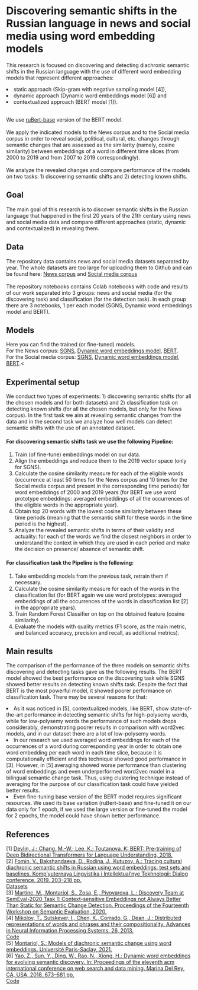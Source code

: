 # Discovering semantic shifts in the Russian language in news and social media using word embedding models

This research is focused on discovering and detecting diachronic semantic shifts in the Russian language with the use of different word embedding models that represent different approaches: 
<l>
  <li>static approach (Skip-gram with negative sampling model [4]),</li>
  <li>dynamic approach (Dynamic word embeddings model [6]) and </li> 
  <li>contextualized approach (BERT model [1]).</li></l> <br>

We use 
[ruBert-base](https://huggingface.co/ai-forever/ruBert-base) version of the BERT model.<br>
<br>
We apply the indicated models to the News corpus and to the Social media corpus in order to reveal social, political, cultural, etc. changes through semantic changes that are assessed as the similarity (namely, cosine similarity) between embeddings of a word in different time slices (from 2000 to 2019 and from 2007 to 2019 correspondingly).<br>
<br>
We analyze the revealed changes and compare performance of the models on two tasks: 1) discovering semantic shifts and 2) detecting known shifts.<br>

## Goal
The main goal of this research is to discover semantic shifts in the Russian language that happened in the first 20 years of the 21th century using news and social media data and compare different approaches (static, dynamic and contextualized) in revealing them.<br>

## Data
The repository data contains news and social media datasets separated by year. The whole datasets are too large for uploading them to Github and can be found here: 
[News corpus](https://drive.google.com/file/d/1_lzshaBJ7Klm_7p1Mysg5uk_ovQB0IF9/view?usp=drive_link) and 
[Social media corpus](https://drive.google.com/file/d/1nMPewEakzH_y80quUGVmRktz0Twcepf1/view?usp=drive_link)<br>
<br>
The repository notebooks contains Colab notebooks with code and results of our work separated into 3 groups: news and social media (for the discovering task) and classification (for the detection task). In each group there are 3 notebooks, 1 per each model (SGNS, Dynamic word embeddings model and BERT). <br>

## Models
Here you can find the trained (or fine-tuned) models.<br>
For the News corpus:
[SGNS](https://drive.google.com/drive/folders/1IZ6GIDcCvmix7dLZRZHQ4SkjxxSPwfbC?usp=sharing),
[Dynamic word embeddings model](https://drive.google.com/drive/folders/1KAkuRNKFN40FE6CIRQlwKp8WLYRY3JwR?usp=sharing),
[BERT](https://drive.google.com/drive/folders/1NfuobbC-wFUZmonvmwSZF1F-8tCElQ-L?usp=sharing).<br>
For the Social media corpus:
[SGNS](https://drive.google.com/drive/folders/1IvE7_Met67r2A8oRUB02XNPV_ZeoIch9?usp=sharing),
[Dynamic word embeddings model](https://drive.google.com/drive/folders/1ZGR3B4Dca7USzsg9vFoqHIkQQDuzQBdK?usp=sharing),
[BERT](https://drive.google.com/drive/folders/1Xrm2Tz91pCcTfO7z8wz4E4towNXwSkP-?usp=sharing).<

## Experimental setup
We conduct two types of experiments: 1) discovering semantic shifts (for all the chosen models and for both datasets) and 2) classification task on detecting known shifts (for all the chosen models, but only for the News corpus). In the first task we aim at revealing semantic changes from the data and in the second task we analyze how well models can detect semantic shifts with the use of an annotated dataset.<br>

#### For discovering semantic shifts task we use the following Pipeline:
<ol>
<li> Train (of fine-tune) embeddings model on our data. </li>
<li> Align the embeddings and reduce them to the 2019 vector space (only for SGNS). </li>
<li> Calculate the cosine similarity measure for each of the eligible words (occurrence at least 50 times for the News corpus and 10 times for the Social media corpus and present in the corresponding time periods) for word embeddings of 2000 and 2019 years (for BERT we use word prototype embeddings: averaged embeddings of all the occurrences of the eligible words in the appropriate year). </li>
<li> Obtain top 20 words with the lowest cosine similarity between these time periods (meaning that the semantic shift for these words in the time period is the highest). </li>
<li> Analyze the revealed semantic shifts in terms of their validity and actuality: for each of the words we find the closest neighbors in order to understand the context in which they are used in each period and make the decision on presence/ absence of semantic shift.</li>
</ol>

#### For classification task the Pipeline is the following: 
<ol>
<li> Take embedding models from the previous task, retrain them if necessary. </li>
<li> Calculate the cosine similarity measure for each of the words in the classification list (for BERT again we use word prototypes: averaged embeddings of all the occurrences of the words in classification list [2] in the appropriate years). </li>
<li> Train Random Forest Classifier on top on the obtained feature (cosine similarity). </li>
<li> Evaluate the models with quality metrics (F1 score, as the main metric, and balanced accuracy, precision and recall, as additional metrics). </li>
</ol>

## Main results
The comparison of the performance of the three models on semantic shifts discovering and detecting tasks gave us the following results. The BERT model showed the best performance on the discovering task while SGNS showed better results on detecting known shifts task. Despite the fact that BERT is the most powerful model, it showed poorer performance on classification task. There may be several reasons for that: 
<l>
<li> As it was noticed in [5], contextualized models, like BERT, show state-of-the-art performance in detecting semantic shifts for high-polysemy words, while for low-polysemy words the performance of such models drops considerably, demonstrating poorer results in comparison with word2vec models, and in our dataset there are a lot of low-polysemy words. </li>
<li> In our research we used averaged word embeddings for each of the occurrences of a word during corresponding year in order to obtain one word embedding per each word in each time slice, because it is computationally efficient and this technique showed good performance in [3]. However, in [5] averaging showed worse performance than clustering of word embeddings and even underperformed word2vec model in a bilingual semantic change task. Thus, using clustering technique instead of averaging for the purpose of our classification task could have yielded better results. </li>
<li> Even fine-tuning base version of the BERT model requires significant resources. We used its base variation (ruBert-base) and fine-tuned it on our data only for 1 epoch, if we used the large version or fine-tuned the model for 2 epochs, the model could have shown better performance. </li>
</l>

## References
[1] [Devlin, J.; Chang, M.-W.; Lee, K.; Toutanova, K: BERT: Pre-training of Deep Bidirectional Transformers for Language Understanding, 2018.](https://arxiv.org/abs/1810.04805) <br>
[2] [Fomin, V., Bakshandaeva, D., Rodina, J., Kutuzov, A.: Tracing cultural diachronic semantic shifts in Russian using word embeddings: test sets and baselines. Komp’yuternaya Lingvistika i Intellektual’nye Tekhnologii: Dialog conference, 2019. 203–218 pp.](https://arxiv.org/abs/1905.06837)<br>
[Datasets](https://github.com/wadimiusz/diachrony_for_russian)<br>
[3] [Martinc, M., Montariol, S., Zosa, E., Pivovarova, L.: Discovery Team at SemEval-2020 Task 1: Context-sensitive Embeddings not Always Better Than Static for Semantic Change Detection. Proceedings of the Fourteenth Workshop on Semantic Evaluation, 2020.](https://paperswithcode.com/paper/discovery-team-at-semeval-2020-task-1-context) <br>
[4] [Mikolov, T., Sutskever, I., Chen, K., Corrado, G., Dean, J.: Distributed representations of words and phrases and their compositionality. Advances in Neural Information Processing Systems. 26, 2013.](https://arxiv.org/abs/1310.4546) <br>
[Code](https://code.google.com/archive/p/word2vec/)<br>
[5] [Montariol, S.: Models of diachronic semantic change using word embeddings. Université Paris-Saclay, 2021.](https://theses.hal.science/tel-03199801/document) <br>
[6] [Yao, Z., Sun, Y., Ding, W., Rao, N., Xiong, H.: Dynamic word embeddings for evolving semantic discovery. In: Proceedings of the eleventh acm international conference on web search and data mining. Marina Del Rey, CA, USA, 2018. 673–681 pp.](https://arxiv.org/abs/1703.00607)<br>
[Code](https://github.com/yifan0sun/DynamicWord2Vec)<br>
